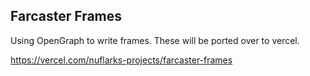 ## Farcaster Frames 

Using OpenGraph to write frames. 
These will be ported over to vercel. 

https://vercel.com/nuflarks-projects/farcaster-frames
